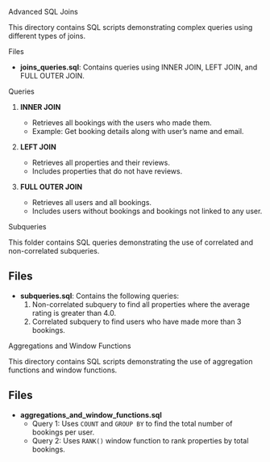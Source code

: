 Advanced SQL Joins

This directory contains SQL scripts demonstrating complex queries using different types of joins.

Files

- **joins_queries.sql**: Contains queries using INNER JOIN, LEFT JOIN, and FULL OUTER JOIN.

Queries

1. **INNER JOIN**
   - Retrieves all bookings with the users who made them.
   - Example: Get booking details along with user’s name and email.

2. **LEFT JOIN**
   - Retrieves all properties and their reviews.
   - Includes properties that do not have reviews.

3. **FULL OUTER JOIN**
   - Retrieves all users and all bookings.
   - Includes users without bookings and bookings not linked to any user.


Subqueries

This folder contains SQL queries demonstrating the use of correlated and non-correlated subqueries.

## Files
- **subqueries.sql**: Contains the following queries:
  1. Non-correlated subquery to find all properties where the average rating is greater than 4.0.
  2. Correlated subquery to find users who have made more than 3 bookings.

Aggregations and Window Functions

This directory contains SQL scripts demonstrating the use of aggregation functions and window functions.

## Files

- **aggregations_and_window_functions.sql**  
  - Query 1: Uses `COUNT` and `GROUP BY` to find the total number of bookings per user.  
  - Query 2: Uses `RANK()` window function to rank properties by total bookings.


